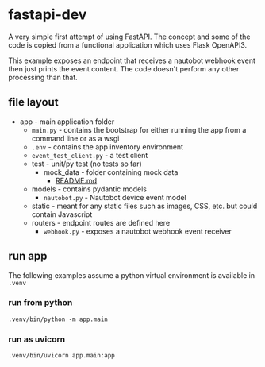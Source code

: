 # fastapi-dev
A very simple first attempt of using FastAPI. The concept and some of the code is copied from a functional application 
which uses Flask OpenAPI3.  

This example exposes an endpoint that receives a nautobot webhook event then
just prints the event content. The code doesn't perform any other processing than that.  

## file layout
* app - main application folder
  * `main.py` - contains the bootstrap for either running the app from a command line or as a wsgi
  * `.env` - contains the app inventory environment
  * `event_test_client.py` - a test client 
  * test - unit/py test (no tests so far)
    * mock_data - folder containing mock data
      * [README.md](./tests/mock_data/README.md)
  * models - contains pydantic models
    * `nautobot.py` - Nautobot device event model
  * static - meant for any static files such as images, CSS, etc. but could contain Javascript
  * routers - endpoint routes are defined here
    * `webhook.py` - exposes a nautobot webhook event receiver 


## run app
The following examples assume a python virtual environment is available in `.venv`

### run from python
```shell
.venv/bin/python -m app.main

```

### run as uvicorn
```shell
.venv/bin/uvicorn app.main:app
```
